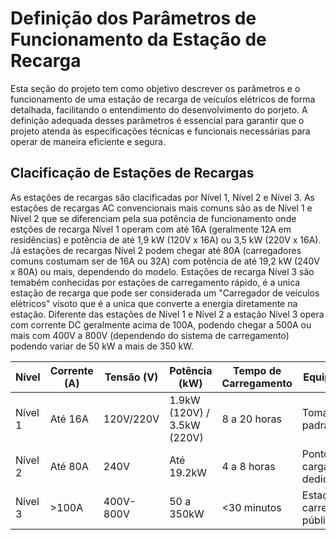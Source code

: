 # Definição dos Parâmetros de Funcionamento da Estação de Recarga
Esta seção do projeto tem como objetivo descrever os parâmetros e o funcionamento de uma estação de recarga de veículos elétricos de forma detalhada, facilitando o entendimento do desenvolvimento do porjeto. A definição adequada desses parâmetros é essencial para garantir que o projeto atenda às especificações técnicas e funcionais necessárias para operar de maneira eficiente e segura.

## Clacificação de Estações de Recargas
As estações de recargas são clacificadas por Nível 1, Nível 2 e Nível 3. As estações de recargas AC convencionais mais comuns são as de Nível 1 e Nível 2 que se diferenciam pela sua potência de funcionamento onde estções de recarga Nível 1 operam com até 16A (geralmente 12A em residências) e potência de até 1,9 kW (120V x 16A) ou 3,5 kW (220V x 16A). Já estações de recargas Nível 2 podem chegar até 80A (carregadores comuns costumam ser de 16A ou 32A) com potência de até 19,2 kW (240V x 80A) ou mais, dependendo do modelo. Estações de recarga Nível 3 são temabém conhecidas por estações de carregamento rápido, é a unica estação de recarga que pode ser considerada um "Carregador de veículos elétricos" visoto que é a unica que converte a energia diretamente na estação. Diferente das estações de Nível 1 e Nível 2 a estação Nível 3 opera com corrente DC geralmente acima de 100A, podendo chegar a 500A ou mais com 400V a 800V (dependendo do sistema de carregamento) podendo variar de 50 kW a mais de 350 kW.


| Nível      | Corrente (A) | Tensão (V) | Potência (kW) | Tempo de Carregamento | Equipamento                         |
|------------|---------------|------------|----------------|-----------------------|-------------------------------------|
| Nível 1    | Até 16A      | 120V/220V  | 1.9kW (120V) / 3.5kW (220V) | 8 a 20 horas         | Tomada padrão                       |
| Nível 2    | Até 80A      | 240V       | Até 19.2kW    | 4 a 8 horas           | Ponto de carga dedicado             |
| Nível 3    | >100A        | 400V-800V  | 50 a 350kW    | <30 minutos           | Estações de carregamento público    |
